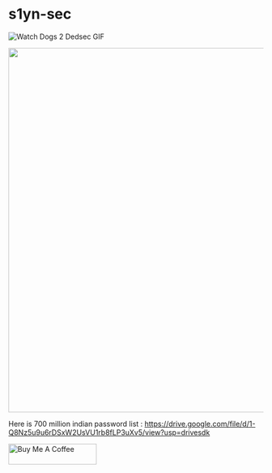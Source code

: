 
# s1yn-sec
![Watch Dogs 2 Dedsec GIF](https://media.tenor.com/FcA59Dz2qf0AAAAC/watch-dogs2-dedsec.gif)

[<img src="https://media.tenor.com/FcA59Dz2qf0AAAAC/watch-dogs2-dedsec.gif" width="1024" height="720">](https://media1.tenor.com/images/9b0e7cc39cc45cbf3f4ee69fb4d410d2/tenor.gif?itemid=27706761)




Here is 700 million indian password list : https://drive.google.com/file/d/1-Q8Nz5u9u6rDSxW2UsVU1rb8fLP3uXv5/view?usp=drivesdk




<a href="https://www.buymeacoffee.com/crossdefalt" target="_blank"><img src="https://cdn.buymeacoffee.com/buttons/default-orange.png" alt="Buy Me A Coffee" height="41" width="174"></a>
